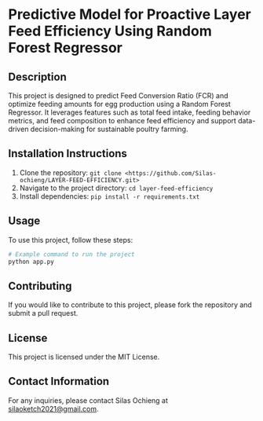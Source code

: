 # Predictive Model for Proactive Layer Feed Efficiency Using Random Forest Regressor

## Description
This project is designed to predict Feed Conversion Ratio (FCR) and optimize feeding amounts for egg production using a Random Forest Regressor. It leverages features such as total feed intake, feeding behavior metrics, and feed composition to enhance feed efficiency and support data-driven decision-making for sustainable poultry farming.

## Installation Instructions
1. Clone the repository: `git clone <https://github.com/Silas-ochieng/LAYER-FEED-EFFICIENCY.git>`
2. Navigate to the project directory: `cd layer-feed-efficiency`
3. Install dependencies: `pip install -r requirements.txt`

## Usage
To use this project, follow these steps:
```bash
# Example command to run the project
python app.py
```

## Contributing
If you would like to contribute to this project, please fork the repository and submit a pull request.

## License
This project is licensed under the MIT License.

## Contact Information
For any inquiries, please contact Silas Ochieng at silaoketch2021@gmail.com.
